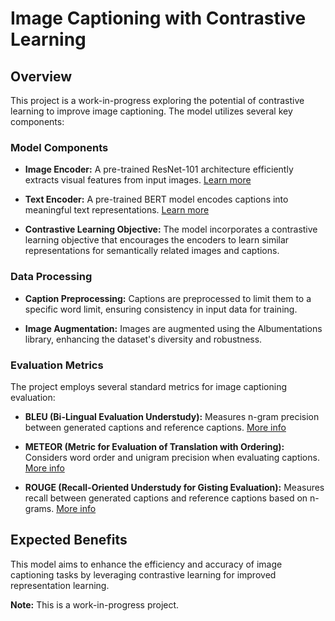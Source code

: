# Image Captioning with Contrastive Learning

## Overview

This project is a work-in-progress exploring the potential of contrastive learning to improve image captioning. The model utilizes several key components:

### Model Components

- **Image Encoder:** A pre-trained ResNet-101 architecture efficiently extracts visual features from input images. [Learn more](https://arxiv.org/abs/1512.03385)
  
- **Text Encoder:** A pre-trained BERT model encodes captions into meaningful text representations. [Learn more](https://arxiv.org/abs/1810.04805)
  
- **Contrastive Learning Objective:** The model incorporates a contrastive learning objective that encourages the encoders to learn similar representations for semantically related images and captions.

### Data Processing

- **Caption Preprocessing:** Captions are preprocessed to limit them to a specific word limit, ensuring consistency in input data for training.
  
- **Image Augmentation:** Images are augmented using the Albumentations library, enhancing the dataset's diversity and robustness.

### Evaluation Metrics

The project employs several standard metrics for image captioning evaluation:

- **BLEU (Bi-Lingual Evaluation Understudy):** Measures n-gram precision between generated captions and reference captions. [More info](https://www.aclweb.org/anthology/P02-1040.pdf)
  
- **METEOR (Metric for Evaluation of Translation with Ordering):** Considers word order and unigram precision when evaluating captions. [More info](https://www.aclweb.org/anthology/W05-0908.pdf)
  
- **ROUGE (Recall-Oriented Understudy for Gisting Evaluation):** Measures recall between generated captions and reference captions based on n-grams. [More info](https://www.aclweb.org/anthology/W04-1013.pdf)

## Expected Benefits

This model aims to enhance the efficiency and accuracy of image captioning tasks by leveraging contrastive learning for improved representation learning.

**Note:** This is a work-in-progress project.
